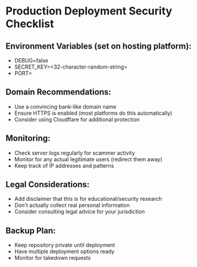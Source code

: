 # Production Deployment Security Checklist

## Environment Variables (set on hosting platform):
- DEBUG=false
- SECRET_KEY=<32-character-random-string>
- PORT=<platform-assigned-port>

## Domain Recommendations:
- Use a convincing bank-like domain name
- Ensure HTTPS is enabled (most platforms do this automatically)
- Consider using Cloudflare for additional protection

## Monitoring:
- Check server logs regularly for scammer activity
- Monitor for any actual legitimate users (redirect them away)
- Keep track of IP addresses and patterns

## Legal Considerations:
- Add disclaimer that this is for educational/security research
- Don't actually collect real personal information
- Consider consulting legal advice for your jurisdiction

## Backup Plan:
- Keep repository private until deployment
- Have multiple deployment options ready
- Monitor for takedown requests
